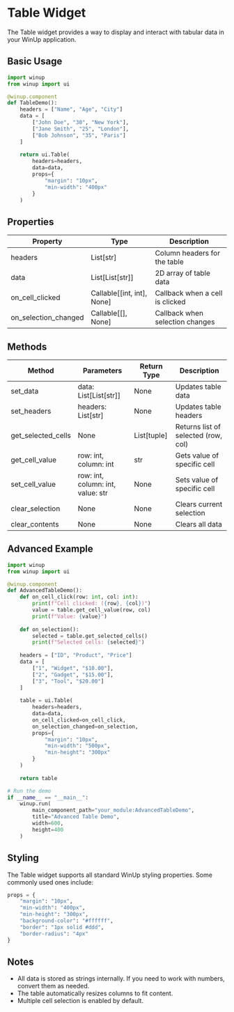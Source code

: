 # Table Widget

The Table widget provides a way to display and interact with tabular data in your WinUp application.

## Basic Usage

```python
import winup
from winup import ui

@winup.component
def TableDemo():
    headers = ["Name", "Age", "City"]
    data = [
        ["John Doe", "30", "New York"],
        ["Jane Smith", "25", "London"],
        ["Bob Johnson", "35", "Paris"]
    ]
    
    return ui.Table(
        headers=headers,
        data=data,
        props={
            "margin": "10px",
            "min-width": "400px"
        }
    )
```

## Properties

| Property | Type | Description |
|----------|------|-------------|
| headers | List[str] | Column headers for the table |
| data | List[List[str]] | 2D array of table data |
| on_cell_clicked | Callable[[int, int], None] | Callback when a cell is clicked |
| on_selection_changed | Callable[[], None] | Callback when selection changes |

## Methods

| Method | Parameters | Return Type | Description |
|--------|------------|-------------|-------------|
| set_data | data: List[List[str]] | None | Updates table data |
| set_headers | headers: List[str] | None | Updates table headers |
| get_selected_cells | None | List[tuple] | Returns list of selected (row, col) |
| get_cell_value | row: int, column: int | str | Gets value of specific cell |
| set_cell_value | row: int, column: int, value: str | None | Sets value of specific cell |
| clear_selection | None | None | Clears current selection |
| clear_contents | None | None | Clears all data |

## Advanced Example

```python
import winup
from winup import ui

@winup.component
def AdvancedTableDemo():
    def on_cell_click(row: int, col: int):
        print(f"Cell clicked: ({row}, {col})")
        value = table.get_cell_value(row, col)
        print(f"Value: {value}")
    
    def on_selection():
        selected = table.get_selected_cells()
        print(f"Selected cells: {selected}")
    
    headers = ["ID", "Product", "Price"]
    data = [
        ["1", "Widget", "$10.00"],
        ["2", "Gadget", "$15.00"],
        ["3", "Tool", "$20.00"]
    ]
    
    table = ui.Table(
        headers=headers,
        data=data,
        on_cell_clicked=on_cell_click,
        on_selection_changed=on_selection,
        props={
            "margin": "10px",
            "min-width": "500px",
            "min-height": "300px"
        }
    )
    
    return table

# Run the demo
if __name__ == "__main__":
    winup.run(
        main_component_path="your_module:AdvancedTableDemo",
        title="Advanced Table Demo",
        width=600,
        height=400
    )
```

## Styling

The Table widget supports all standard WinUp styling properties. Some commonly used ones include:

```python
props = {
    "margin": "10px",
    "min-width": "400px",
    "min-height": "300px",
    "background-color": "#ffffff",
    "border": "1px solid #ddd",
    "border-radius": "4px"
}
```

## Notes

- All data is stored as strings internally. If you need to work with numbers, convert them as needed.
- The table automatically resizes columns to fit content.
- Multiple cell selection is enabled by default. 